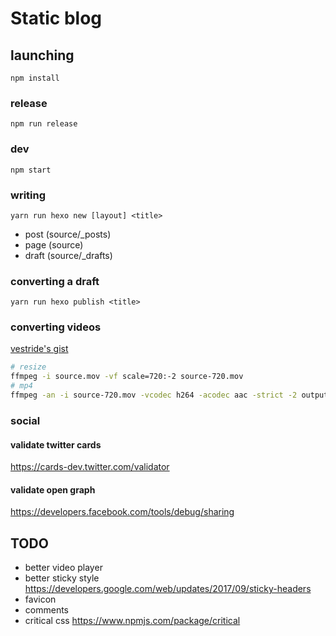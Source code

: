 # Static blog

## launching

```
npm install
```

### release

```
npm run release
```

### dev

```
npm start
```

### writing

```
yarn run hexo new [layout] <title>
```

- post  (source/_posts)
- page  (source)
- draft (source/_drafts)

### converting a draft

```
yarn run hexo publish <title>
```

### converting videos

[vestride's gist](https://gist.github.com/Vestride/278e13915894821e1d6f)

```sh
# resize
ffmpeg -i source.mov -vf scale=720:-2 source-720.mov
# mp4
ffmpeg -an -i source-720.mov -vcodec h264 -acodec aac -strict -2 output.mp4
```

### social

#### validate twitter cards

https://cards-dev.twitter.com/validator

#### validate open graph

https://developers.facebook.com/tools/debug/sharing

## TODO

- better video player
- better sticky style https://developers.google.com/web/updates/2017/09/sticky-headers
- favicon
- comments
- critical css https://www.npmjs.com/package/critical
